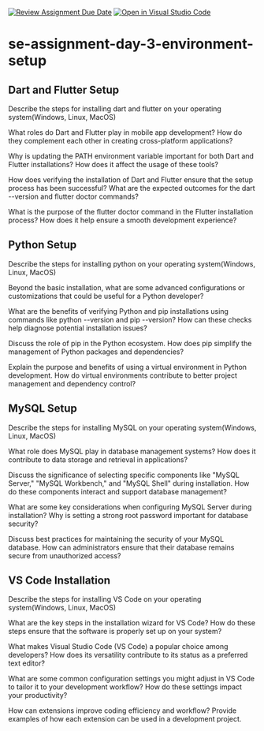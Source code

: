 [![Review Assignment Due Date](https://classroom.github.com/assets/deadline-readme-button-22041afd0340ce965d47ae6ef1cefeee28c7c493a6346c4f15d667ab976d596c.svg)](https://classroom.github.com/a/g7QA63Hz)
[![Open in Visual Studio Code](https://classroom.github.com/assets/open-in-vscode-2e0aaae1b6195c2367325f4f02e2d04e9abb55f0b24a779b69b11b9e10269abc.svg)](https://classroom.github.com/online_ide?assignment_repo_id=15532032&assignment_repo_type=AssignmentRepo)
# se-assignment-day-3-environment-setup

## Dart and Flutter Setup
Describe the steps for installing dart and flutter on your operating system(Windows, Linux, MacOS)

What roles do Dart and Flutter play in mobile app development? How do they complement each other in creating cross-platform applications?

Why is updating the PATH environment variable important for both Dart and Flutter installations? How does it affect the usage of these tools?

How does verifying the installation of Dart and Flutter ensure that the setup process has been successful? What are the expected outcomes for the dart --version and flutter doctor commands?

What is the purpose of the flutter doctor command in the Flutter installation process? How does it help ensure a smooth development experience?

## Python Setup
Describe the steps for installing python on your operating system(Windows, Linux, MacOS)

Beyond the basic installation, what are some advanced configurations or customizations that could be useful for a Python developer?

What are the benefits of verifying Python and pip installations using commands like python --version and pip --version? How can these checks help diagnose potential installation issues?

Discuss the role of pip in the Python ecosystem. How does pip simplify the management of Python packages and dependencies?

Explain the purpose and benefits of using a virtual environment in Python development. How do virtual environments contribute to better project management and dependency control?

## MySQL Setup
Describe the steps for installing MySQL on your operating system(Windows, Linux, MacOS)

What role does MySQL play in database management systems? How does it contribute to data storage and retrieval in applications?

Discuss the significance of selecting specific components like "MySQL Server," "MySQL Workbench," and "MySQL Shell" during installation. How do these components interact and support database management?

What are some key considerations when configuring MySQL Server during installation? Why is setting a strong root password important for database security?

Discuss best practices for maintaining the security of your MySQL database. How can administrators ensure that their database remains secure from unauthorized access?

## VS Code Installation
Describe the steps for installing VS Code on your operating system(Windows, Linux, MacOS)

What are the key steps in the installation wizard for VS Code? How do these steps ensure that the software is properly set up on your system?

What makes Visual Studio Code (VS Code) a popular choice among developers? How does its versatility contribute to its status as a preferred text editor?

What are some common configuration settings you might adjust in VS Code to tailor it to your development workflow? How do these settings impact your productivity?

How can extensions improve coding efficiency and workflow? Provide examples of how each extension can be used in a development project.

